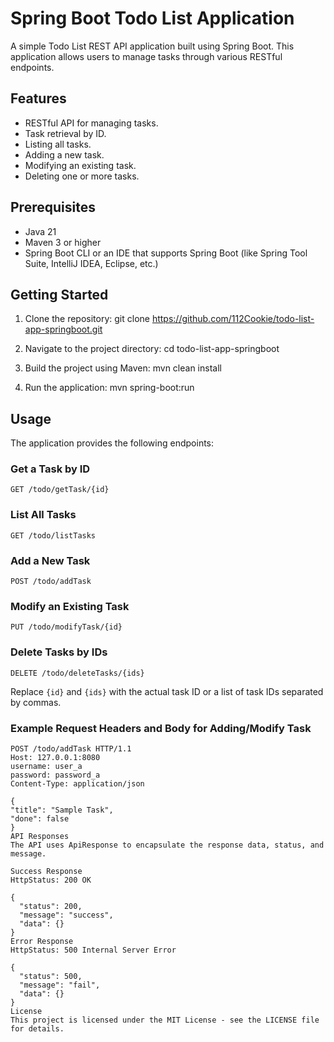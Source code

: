 # Spring Boot Todo List Application

A simple Todo List REST API application built using Spring Boot. This application allows users to manage tasks through various RESTful endpoints.

## Features

- RESTful API for managing tasks.
- Task retrieval by ID.
- Listing all tasks.
- Adding a new task.
- Modifying an existing task.
- Deleting one or more tasks.

## Prerequisites

- Java 21
- Maven 3 or higher
- Spring Boot CLI or an IDE that supports Spring Boot (like Spring Tool Suite, IntelliJ IDEA, Eclipse, etc.)

## Getting Started

1. Clone the repository:
   git clone https://github.com/112Cookie/todo-list-app-springboot.git


2. Navigate to the project directory:
   cd todo-list-app-springboot


3. Build the project using Maven:
   mvn clean install


4. Run the application:
   mvn spring-boot:run


## Usage

The application provides the following endpoints:

### Get a Task by ID
`GET /todo/getTask/{id}`

### List All Tasks
`GET /todo/listTasks`

### Add a New Task
`POST /todo/addTask`

### Modify an Existing Task
`PUT /todo/modifyTask/{id}`

### Delete Tasks by IDs
`DELETE /todo/deleteTasks/{ids}`

Replace `{id}` and `{ids}` with the actual task ID or a list of task IDs separated by commas.

### Example Request Headers and Body for Adding/Modify Task

```http
POST /todo/addTask HTTP/1.1
Host: 127.0.0.1:8080
username: user_a
password: password_a
Content-Type: application/json

{
"title": "Sample Task",
"done": false
}
API Responses
The API uses ApiResponse to encapsulate the response data, status, and message.

Success Response
HttpStatus: 200 OK

{
  "status": 200,
  "message": "success",
  "data": {}
}
Error Response
HttpStatus: 500 Internal Server Error

{
  "status": 500,
  "message": "fail",
  "data": {}
}
License
This project is licensed under the MIT License - see the LICENSE file for details.